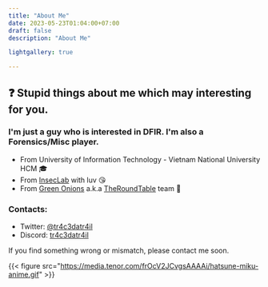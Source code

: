 ```yaml
---
title: "About Me"
date: 2023-05-23T01:04:00+07:00
draft: false
description: "About Me"

lightgallery: true

---
```


## ❓ Stupid things about me which may interesting for you.

### I'm just a guy who is interested in DFIR. I'm also a Forensics/Misc player.

* From University of Information Technology - Vietnam National University HCM 🎓
* From [InsecLab](https://inseclab.uit.edu.vn/) with luv 😘
* From [Green Onions](https://ctftime.org/team/194346) a.k.a [TheRoundTable](https://ctftime.org/team/194346) team 🧅

### Contacts:

* Twitter: [@tr4c3datr4il](https://twitter.com/tr4c3datr4il)
* Discord: [tr4c3datr4il](https://discord.com/users/496308605918773248)

If you find something wrong or mismatch, please contact me soon.


{{< figure src="https://media.tenor.com/frOcV2JCvgsAAAAi/hatsune-miku-anime.gif" >}}